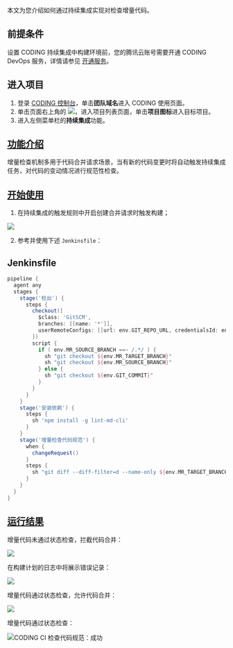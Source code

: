 本文为您介绍如何通过持续集成实现对检查增量代码。

## 前提条件
设置 CODING 持续集成中构建环境前，您的腾讯云账号需要开通 CODING DevOps 服务，详情请参见 [开通服务](https://cloud.tencent.com/document/product/1115/37268)。

## 进入项目
1. 登录 [CODING 控制台](https://console.cloud.tencent.com/coding)，单击**团队域名**进入 CODING 使用页面。
2. 单击页面右上角的 <img src ="https://main.qcloudimg.com/raw/d94a8e60dd3a41d0af07d72ae0e9d70e.png" style ="margin:0">，进入项目列表页面，单击**项目图标**进入目标项目。
3.  进入左侧菜单栏的**持续集成**功能。

## [功能介绍](#intro)

增量检查机制多用于代码合并请求场景，当有新的代码变更时将自动触发持续集成任务，对代码的变动情况进行规范性检查。

## [开始使用](#start)

1.  在持续集成的触发规则中开启创建合并请求时触发构建；

![](https://help-assets.codehub.cn/enterprise/20210916165341.png)

2.  参考并使用下述 `Jenkinsfile`：

## Jenkinsfile

```groovy
pipeline {
  agent any
  stages {
    stage('检出') {
      steps {
        checkout([
          $class: 'GitSCM',
          branches: [[name: '*']],
          userRemoteConfigs: [[url: env.GIT_REPO_URL, credentialsId: env.CREDENTIALS_ID]]
        ])
        script {
          if ( env.MR_SOURCE_BRANCH ==~ /.*/ ) {
            sh "git checkout ${env.MR_TARGET_BRANCH}"
            sh "git checkout ${env.MR_SOURCE_BRANCH}"
          } else {
            sh "git checkout ${env.GIT_COMMIT}"
          }
        }
      }
    }
    stage('安装依赖') {
      steps {
        sh 'npm install -g lint-md-cli'
      }
    }
    stage('增量检查代码规范') {
      when {
        changeRequest()
      }
      steps {
        sh "git diff --diff-filter=d --name-only ${env.MR_TARGET_BRANCH}... | xargs lint-md"
      }
    }
  }
}
```

## [运行结果](#result)

增量代码未通过状态检查，拦截代码合并：

![](https://help-assets.codehub.cn/enterprise/20200709171245.png)

在构建计划的日志中将展示错误记录：

![](https://help-assets.codehub.cn/enterprise/20200709170147.png)

增量代码通过状态检查，允许代码合并：

![](https://help-assets.codehub.cn/enterprise/20200709170346.png)

增量代码通过状态检查：

![CODING CI 检查代码规范：成功](https://help-assets.codehub.cn/enterprise/20200709171032.png)

